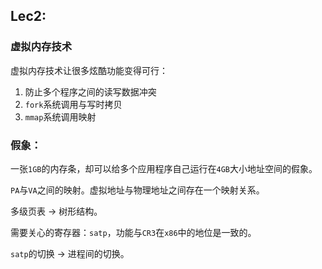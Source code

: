 ## Lec2:
### 虚拟内存技术
虚拟内存技术让很多炫酷功能变得可行：
1. 防止多个程序之间的读写数据冲突
2. `fork`系统调用与写时拷贝
3. `mmap`系统调用映射

### 假象：
一张`1GB`的内存条，却可以给多个应用程序自己运行在`4GB`大小地址空间的假象。

`PA`与`VA`之间的映射。虚拟地址与物理地址之间存在一个映射关系。

多级页表 -> 树形结构。

需要关心的寄存器：`satp`，功能与`CR3`在`x86`中的地位是一致的。

`satp`的切换 -> 进程间的切换。